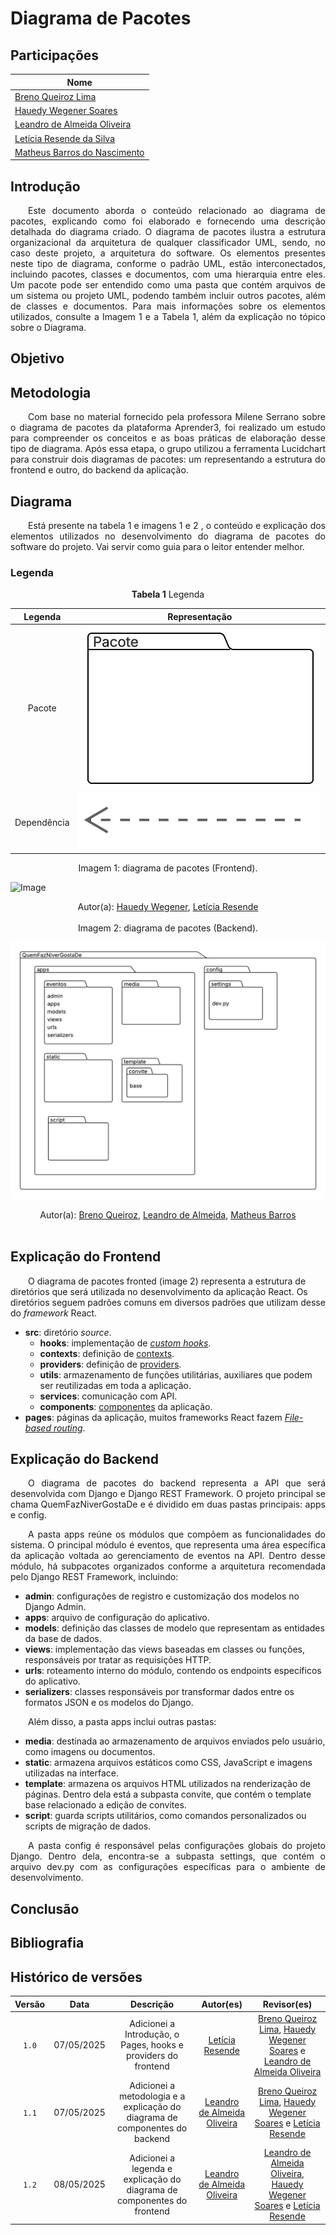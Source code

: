 # Diagrama de Pacotes

## Participações

| Nome                      |
|---------------------------|
| [Breno Queiroz Lima](https://github.com/brenob6) |
| [Hauedy Wegener Soares](https://github.com/HauedyWS)   |
| [Leandro de Almeida Oliveira](https://github.com/leomitx10)  |
| [Letícia Resende da Silva ](https://github.com/LeticiaResende23) |
| [Matheus Barros do Nascimento](https://github.com/Ninja-Haiyai) |

## Introdução 

<p align="justify"> &emsp;&emsp;Este documento aborda o conteúdo relacionado ao diagrama de pacotes, explicando como foi elaborado e fornecendo uma descrição detalhada do diagrama criado. O diagrama de pacotes ilustra a estrutura organizacional da arquitetura de qualquer classificador UML, sendo, no caso deste projeto, a arquitetura do software. Os elementos presentes neste tipo de diagrama, conforme o padrão UML, estão interconectados, incluindo pacotes, classes e documentos, com uma hierarquia entre eles. Um pacote pode ser entendido como uma pasta que contém arquivos de um sistema ou projeto UML, podendo também incluir outros pacotes, além de classes e documentos. Para mais informações sobre os elementos utilizados, consulte a Imagem 1 e a Tabela 1, além da explicação no tópico sobre o Diagrama.</p>

## Objetivo

## Metodologia

<p align="justify">&emsp;&emsp;Com base no material fornecido pela professora Milene Serrano sobre o diagrama de pacotes da plataforma Aprender3, foi realizado um estudo para compreender os conceitos e as boas práticas de elaboração desse tipo de diagrama. Após essa etapa, o grupo utilizou a ferramenta Lucidchart para construir dois diagramas de pacotes: um representando a estrutura do frontend e outro, do backend da aplicação.</p>

## Diagrama

<p align="justify"> &emsp;&emsp;Está presente na tabela 1 e imagens 1 e 2 , o conteúdo e explicação dos elementos utilizados no desenvolvimento do diagrama de pacotes do software do projeto. Vai servir como guia para o leitor entender melhor.</p>

### Legenda


<center>

**Tabela 1** Legenda

| Legenda |    Representação    |
| :----: | :--------: |
| Pacote  | ![](./assets/legenda-pacote.png) |
| Dependência  |  ![](./assets/legenda-dependecia.png)|

</center>


<center>Imagem 1: diagrama de pacotes (Frontend).</center>

![Image](https://github.com/user-attachments/assets/d0906910-2502-4940-b32c-b4618eb70009)

<center>Autor(a): <a href="https://github.com/HauedyWS" target = "_blank">Hauedy Wegener</a>, <a href="https://github.com/LeticiaResende23" target = "_blank">Letícia Resende</a></center>

<br>

<center>Imagem 2: diagrama de pacotes (Backend).</center>

![Image](https://github.com/leomitx10/leomitx10/blob/main/jdsdsajkhdsajkhjdsak.png?raw=true)

<center>Autor(a): <a href="https://github.com/brenob6" target = "_blank">Breno Queiroz</a>, <a href="https://github.com/leomitx10" target = "_blank">Leandro de Almeida</a>, <a href="https://github.com/Ninja-Haiyai" target = "_blank">Matheus Barros</a></center>

<br>

## Explicação do Frontend


&emsp;&emsp;O diagrama de pacotes fronted (image 2) representa a estrutura de diretórios que será utilizada no desenvolvimento da aplicação React. Os
diretórios seguem padrões comuns em diversos padrões que utilizam desse do *framework* React.

- **src**: diretório *source*.
    - **hooks**: implementação de [*custom hooks*](https://react.dev/learn/reusing-logic-with-custom-hooks).
    - **contexts**: definição de [contexts](https://react.dev/reference/react/createContext).
    - **providers**: definição de [providers](https://react.dev/reference/react/createContext#provider).
    - **utils**: armazenamento de funções utilitárias, auxiliares que podem ser reutilizadas em toda a aplicação. 
    - **services**: comunicação com API.
    - **components**: [componentes](https://react.dev/learn/your-first-component) da aplicação.
- **pages**: páginas da aplicação, muitos frameworks React fazem [*File-based routing*](https://nextjs.org/docs/pages).

## Explicação do Backend

<p align="justify"> &emsp;&emsp;O diagrama de pacotes do backend representa a API que será desenvolvida com Django e Django REST Framework. O projeto principal se chama QuemFazNiverGostaDe e é dividido em duas pastas principais: apps e config.</p>

<p align="justify"> &emsp;&emsp;A pasta apps reúne os módulos que compõem as funcionalidades do sistema. O principal módulo é eventos, que representa uma área específica da aplicação voltada ao gerenciamento de eventos na API. Dentro desse módulo, há subpacotes organizados conforme a arquitetura recomendada pelo Django REST Framework, incluindo:</p>

* **admin**: configurações de registro e customização dos modelos no Django Admin.
* **apps**: arquivo de configuração do aplicativo.
* **models**: definição das classes de modelo que representam as entidades da base de dados.
* **views**: implementação das views baseadas em classes ou funções, responsáveis por tratar as requisições HTTP.
* **urls**: roteamento interno do módulo, contendo os endpoints específicos do aplicativo.
* **serializers**: classes responsáveis por transformar dados entre os formatos JSON e os modelos do Django.

<p align="justify"> &emsp;&emsp;Além disso, a pasta apps inclui outras pastas:</p>

* **media**: destinada ao armazenamento de arquivos enviados pelo usuário, como imagens ou documentos.
* **static**: armazena arquivos estáticos como CSS, JavaScript e imagens utilizadas na interface.
* **template**:  armazena os arquivos HTML utilizados na renderização de páginas. Dentro dela está a subpasta convite, que contém o template base relacionado a edição de convites.
* **script**: guarda scripts utilitários, como comandos personalizados ou scripts de migração de dados.

<p align="justify"> &emsp;&emsp;A pasta config é responsável pelas configurações globais do projeto Django. Dentro dela, encontra-se a subpasta settings, que contém o arquivo dev.py com as configurações específicas para o ambiente de desenvolvimento.</p>

## Conclusão

## Bibliografia


## Histórico de versões

| Versão |    Data    |                       Descrição                       |                       Autor(es)                        |                      Revisor(es)                       |
| :----: | :--------: | :---------------------------------------------------: | :----------------------------------------------------: | :----------------------------------------------------: |
| `1.0`  | 07/05/2025 | Adicionei a Introdução, o Pages, hooks e providers do frontend   | [Letícia Resende](https://github.com/LeticiaResende23)     | [Breno Queiroz Lima](https://github.com/brenob6), [Hauedy Wegener Soares](https://github.com/HauedyWS) e [Leandro de Almeida Oliveira](https://github.com/leomitx10) |
| `1.1`  | 07/05/2025 | Adicionei a metodologia e a explicação do diagrama de componentes do backend  | [Leandro de Almeida Oliveira](https://github.com/leomitx10)     | [Breno Queiroz Lima](https://github.com/brenob6), [Hauedy Wegener Soares](https://github.com/HauedyWS) e [Letícia Resende](https://github.com/LeticiaResende23) |
| `1.2`  | 08/05/2025 | Adicionei a legenda e explicação do diagrama de componentes do frontend  | [Leandro de Almeida Oliveira](https://github.com/leomitx10)     | [Leandro de Almeida Oliveira](https://github.com/leomitx10), [Hauedy Wegener Soares](https://github.com/HauedyWS) e [Letícia Resende](https://github.com/LeticiaResende23) |
